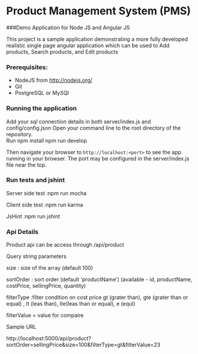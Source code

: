 # Product Management System (PMS) 
###Demo Application for Node JS and Angular JS

This project is a sample application demonstrating a more fully developed realistic single page
angular application which can be used to Add products, Search products, and Edit products


### Prerequisites:
* NodeJS from http://nodejs.org/
* Git 
* PostgreSQL or MySQl

### Running the application
Add your sql connection details in both server/index.js and config/config.json
Open your command line to the root directory of the repository.  
Run 
npm install
npm run develop 

Then navigate your browser to `http://localhost:<port>` to see the app running in
your browser.  The port may be configured in the server/index.js file near the top.

### Run tests and jshint

Server side test :npm run mocha

Client side test :npm run karma

JsHint :npm run jshint

### Api Details

Product api can be access through /api/product

Query string parameters

size : size of the array (default 100)

sortOrder : sort order (default 'productName') (available - id, productName, costPrice, sellingPrice, quantity)

filterType :filter condition on cost price gt (grater than),  gte (grater than or equal)  , lt (leas than), lte(leas than or equal), e (equl)

filterValue = value for compaire

Sample URL

http://localhost:5000/api/product?sortOrder=sellingPrice&size=100&filterType=gt&filterValue=23
